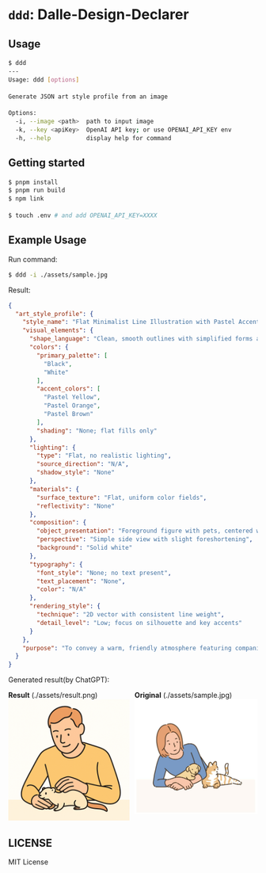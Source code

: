 # `ddd`: Dalle-Design-Declarer

## Usage

```bash
$ ddd
---
Usage: ddd [options]

Generate JSON art style profile from an image

Options:
  -i, --image <path>  path to input image
  -k, --key <apiKey>  OpenAI API key; or use OPENAI_API_KEY env
  -h, --help          display help for command
```

## Getting started

```bash
$ pnpm install
$ pnpm run build
$ npm link

$ touch .env # and add OPENAI_API_KEY=XXXX
```


## Example Usage

Run command:

```bash
$ ddd -i ./assets/sample.jpg
```

Result: 

```json
{
  "art_style_profile": {
    "style_name": "Flat Minimalist Line Illustration with Pastel Accents",
    "visual_elements": {
      "shape_language": "Clean, smooth outlines with simplified forms and minimal details",
      "colors": {
        "primary_palette": [
          "Black",
          "White"
        ],
        "accent_colors": [
          "Pastel Yellow",
          "Pastel Orange",
          "Pastel Brown"
        ],
        "shading": "None; flat fills only"
      },
      "lighting": {
        "type": "Flat, no realistic lighting",
        "source_direction": "N/A",
        "shadow_style": "None"
      },
      "materials": {
        "surface_texture": "Flat, uniform color fields",
        "reflectivity": "None"
      },
      "composition": {
        "object_presentation": "Foreground figure with pets, centered with clear negative space",
        "perspective": "Simple side view with slight foreshortening",
        "background": "Solid white"
      },
      "typography": {
        "font_style": "None; no text present",
        "text_placement": "None",
        "color": "N/A"
      },
      "rendering_style": {
        "technique": "2D vector with consistent line weight",
        "detail_level": "Low; focus on silhouette and key accents"
      }
    },
    "purpose": "To convey a warm, friendly atmosphere featuring companionship through minimalistic design."
  }
}
```

Generated result(by ChatGPT): 

<div>

<div style="display: flex; justify-content: space-between; gap: 10px">
  <div id="left">
    <span>
      <strong>Result</strong>
      (./assets/result.png)
    </span>
    <img src="./assets/result.png">
  </div>
  <div id="right">
    <span>
      <strong>Original</strong>
      (./assets/sample.jpg)
    </span>
    <img src="./assets/sample.jpg">
  </div>
</div>


## LICENSE

MIT License